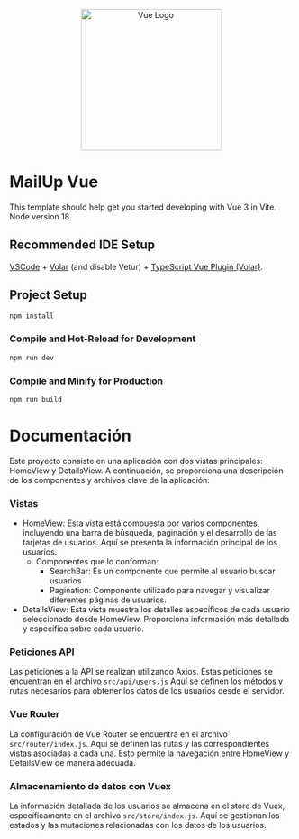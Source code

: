 <p align="center"><a href="https://vuejs.org/guide/introduction.html" target="_blank"><img src="https://upload.wikimedia.org/wikipedia/commons/9/95/Vue.js_Logo_2.svg" width="250" alt="Vue Logo"></a></p>

# MailUp Vue

This template should help get you started developing with Vue 3 in Vite.
Node version 18

## Recommended IDE Setup

[VSCode](https://code.visualstudio.com/) + [Volar](https://marketplace.visualstudio.com/items?itemName=Vue.volar) (and disable Vetur) + [TypeScript Vue Plugin (Volar)](https://marketplace.visualstudio.com/items?itemName=Vue.vscode-typescript-vue-plugin).

## Project Setup

```sh
npm install
```

### Compile and Hot-Reload for Development

```sh
npm run dev
```

### Compile and Minify for Production

```sh
npm run build
```



# Documentación

Este proyecto consiste en una aplicación con dos vistas principales: HomeView y DetailsView. A continuación, se proporciona una descripción de los componentes y archivos clave de la aplicación:

### Vistas

- HomeView: Esta vista está compuesta por varios componentes, incluyendo una barra de búsqueda, paginación y el desarrollo de las tarjetas de usuarios. Aquí se presenta la información principal de los usuarios.
  - Componentes que lo conforman: 
    - SearchBar:  Es un componente que permite al usuario buscar usuarios
    - Pagination:  Componente utilizado para navegar y visualizar diferentes páginas de usuarios.
- DetailsView: Esta vista muestra los detalles específicos de cada usuario seleccionado desde HomeView. Proporciona información más detallada y específica sobre cada usuario.

### Peticiones API

Las peticiones a la API se realizan utilizando Axios. Estas peticiones se encuentran en el archivo ```src/api/users.js``` Aquí se definen los métodos y rutas necesarios para obtener los datos de los usuarios desde el servidor.

### Vue Router

La configuración de Vue Router se encuentra en el archivo ```src/router/index.js```. Aquí se definen las rutas y las correspondientes vistas asociadas a cada una. Esto permite la navegación entre HomeView y DetailsView de manera adecuada.

### Almacenamiento de datos con Vuex

La información detallada de los usuarios se almacena en el store de Vuex, específicamente en el archivo ```src/store/index.js```. Aquí se gestionan los estados y las mutaciones relacionadas con los datos de los usuarios.


